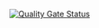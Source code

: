 [![Quality Gate Status](https://sonarcloud.io/api/project_badges/measure?project=blazinghorizon_test-task2&metric=alert_status)](https://sonarcloud.io/dashboard?id=blazinghorizon_test-task2)
